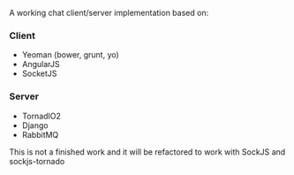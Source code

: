 A working chat client/server implementation based on:

### Client
 - Yeoman (bower, grunt, yo)
 - AngularJS
 - SocketJS

 ### Server
  - TornadIO2
  - Django
  - RabbitMQ


This is not a finished work and it will be refactored to work with SockJS and sockjs-tornado
